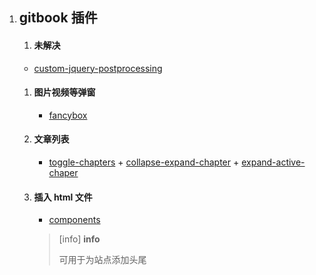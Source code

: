 


1. ## gitbook 插件

   1. #### 未解决
    - [custom-jquery-postprocessing](https://github.com/dtolb/gitbook-plugin-customJquery)

   1. #### 图片视频等弹窗
      - [fancybox ](https://plugins.gitbook.com/plugin/fancybox)

   1. #### 文章列表
      - [toggle-chapters](https://github.com/poojan/gitbook-plugin-toggle-chapters) + [collapse-expand-chapter](https://plugins.gitbook.com/plugin/collapse-expand-chapter) + [expand-active-chaper](https://plugins.gitbook.com/plugin/expand-active-chapter)

   1. #### 插入 html 文件
      - [components](https://plugins.gitbook.com/plugin/components-2)
      > [info] **info**
      >
      > 可用于为站点添加头尾
